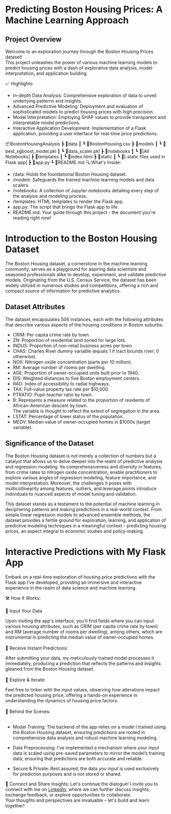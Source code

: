 # Predicting Boston Housing Prices: A Machine Learning Approach

## Project Overview
Welcome to an exploration journey through the Boston Housing Prices dataset! <br>
This project unleashes the power of various machine learning models to predict housing prices with a dash of explorative data analysis, model interpretation, and application building.

📈 Highlights:
* In-depth Data Analysis: Comprehensive exploration of data to unveil underlying patterns and insights.
* Advanced Predictive Modeling: Deployment and evaluation of sophisticated models to predict housing prices with high precision.
* Model Interpretation: Employing SHAP values to provide transparent and interpretable model predictions.
* Interactive Application Development: Implementation of a Flask application, providing a user interface for real-time price predictions.

📦BostonHousingAnalysis
 ┣ 📂data
 ┃ ┗ 📜BostonHousing.csv
 ┣ 📂models
 ┃ ┗ 📜best_xgboost_model.pkl
 ┃ ┗ 📜data_scaler.pkl
 ┣ 📂notebooks
 ┃ ┗ 📜[All Notebooks]
 ┣ 📂templates
 ┃ ┗ 📜index.html
 ┣ 📂static
 ┃ ┗ 📜[ static files used in Flask app]
 ┣ 📜app.py
 ┗ 📜README.md
🔍 What's Inside:

* /data: Holds the foundational Boston Housing dataset.
* /models: Safeguards the trained machine learning models and data scalers.
* /notebooks: A collection of Jupyter notebooks detailing every step of the analysis and modeling process.
* /templates: HTML templates to render the Flask app.
* app.py: The script that brings the Flask app to life.
* README.md: Your guide through this project - the document you're reading right now!

# Introduction to the Boston Housing Dataset
The Boston Housing dataset, a cornerstone in the machine learning community, serves as a playground for aspiring data scientists and seasoned professionals alike to develop, experiment, and validate predictive models. Originating from the U.S. Census Service, the dataset has been widely utilized in numerous studies and competitions, offering a rich and compact source of information for predictive analytics.

## Dataset Attributes
The dataset encapsulates 506 instances, each with the following attributes that describe various aspects of the housing conditions in Boston suburbs:

* CRIM: Per capita crime rate by town.
* ZN: Proportion of residential land zoned for large lots.
* INDUS: Proportion of non-retail business acres per town.
* CHAS: Charles River dummy variable (equals 1 if tract bounds river; 0 otherwise).
* NOX: Nitrogen oxide concentration (parts per 10 million).
* RM: Average number of rooms per dwelling.
* AGE: Proportion of owner-occupied units built prior to 1940.
* DIS: Weighted distances to five Boston employment centers.
* RAD: Index of accessibility to radial highways.
* TAX: Full-value property tax rate per $10,000.
* PTRATIO: Pupil-teacher ratio by town.
* B: Represents a measure related to the proportion of residents of African-American descent by town.<br> The variable is thought to reflect the extent of segregation in the area.
* LSTAT: Percentage of lower status of the population.
* MEDV: Median value of owner-occupied homes in $1000s (target variable).
## Significance of the Dataset
The Boston Housing dataset is not merely a collection of numbers but a catalyst that allows us to delve deeper into the realm of predictive analysis and regression modeling. Its comprehensiveness and diversity in features, from crime rates to nitrogen oxide concentration, enable practitioners to explore various angles of regression modeling, feature importance, and model interpretation. Moreover, the challenges it poses with multicollinearity among features, outliers, and leverage points introduce individuals to nuanced aspects of model tuning and validation.

This dataset stands as a testament to the potential of machine learning in deciphering patterns and making predictions in a real-world context. From simple linear regression models to advanced ensemble methods, the dataset provides a fertile ground for exploration, learning, and application of predictive modeling techniques in a meaningful context - predicting housing prices, an aspect integral to economic studies and policy-making.

# Interactive Predictions with My Flask App
Embark on a real-time exploration of housing price predictions with the Flask app I’ve developed, providing an immersive and interactive experience in the realm of data science and machine learning.

🛠 How It Works:<br><br>
🔢 Input Your Data

Upon visiting the app's interface, you'll find fields where you can input various housing attributes, such as CRIM (per capita crime rate by town) and RM (average number of rooms per dwelling), among others, which are instrumental in predicting the median value of owner-occupied homes.<br><br>
🏡 Receive Instant Predictions:

After submitting your data, my meticulously trained model processes it immediately, producing a prediction that reflects the patterns and insights gleaned from the Boston Housing dataset.<br><br>
🔄 Explore & Iterate:

Feel free to tinker with the input values, observing how alterations impact the predicted housing price, offering a hands-on experience in understanding the dynamics of housing price factors.<br><br>
🧠 Behind the Scenes:<br><br>
* Model Training: The backend of the app relies on a model I trained using the Boston Housing dataset, ensuring predictions are rooted in comprehensive data analysis and robust machine learning modeling.

* Data Preprocessing: I’ve implemented a mechanism where your input data is scaled using pre-saved parameters to mirror the model’s training data, ensuring that predictions are both accurate and reliable.

* Secure & Private: Rest assured, the data you input is used exclusively for prediction purposes and is not stored or shared.

🤝 Connect and Share Insights:
Let's continue the dialogue! I invite you to connect with me on [LinkedIn](https://www.linkedin.com/in/milos-popov-d-u/), where we can further discuss insights, exchange feedback, or explore opportunities to collaborate.<br> Your thoughts and perspectives are invaluable – let's build and learn together!
